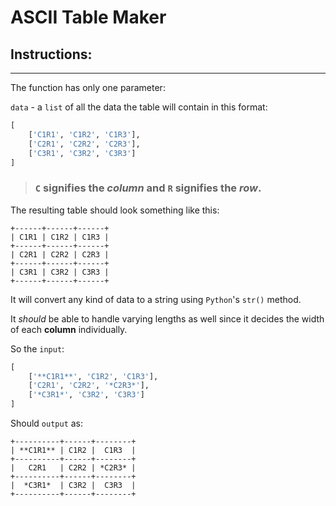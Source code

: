 # ASCII Table Maker

## Instructions:

***

The function has only one parameter:

`data` - a `list` of all the data the table will contain in this format:

```py
[
    ['C1R1', 'C1R2', 'C1R3'],
    ['C2R1', 'C2R2', 'C2R3'],
    ['C3R1', 'C3R2', 'C3R3']
]
```

>### `C` signifies the *column* and `R` signifies the *row*.

The resulting table should look something like this:

```plaintext
+------+------+------+
| C1R1 | C1R2 | C1R3 |
+------+------+------+
| C2R1 | C2R2 | C2R3 |
+------+------+------+
| C3R1 | C3R2 | C3R3 |
+------+------+------+
```

It will convert any kind of data to a string using `Python`'s `str()` method.

It *should* be able to handle varying lengths as well since it decides the width of each **column** individually.

So the `input`:

```py
[
    ['**C1R1**', 'C1R2', 'C1R3'],
    ['C2R1', 'C2R2', '*C2R3*'],
    ['*C3R1*', 'C3R2', 'C3R3']
]
```

Should `output` as:

```plaintext
+----------+------+--------+
| **C1R1** | C1R2 |  C1R3  |
+----------+------+--------+
|   C2R1   | C2R2 | *C2R3* |
+----------+------+--------+
|  *C3R1*  | C3R2 |  C3R3  |
+----------+------+--------+
```
